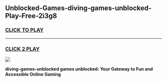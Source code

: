 
## Unblocked-Games-diving-games-unblocked-Play-Free-2i3g8
<h3>
<a href="https://premium76.site?title=diving-games-unblocked&ref=10A">CLICK TO PLAY</a></h3>
<hr>

<h3>
<a href="https://premium76.site?title=diving-games-unblocked&ref=10A">CLICK 2 PLAY</a>
  
</h3>

<a href="https://premium76.site?title=diving-games-unblocked&ref=10A"><img src="https://clearcache.store/games.png"></a>


**diving-games-unblocked games unblocked: Your Gateway to Fun and Accessible Online Gaming**
